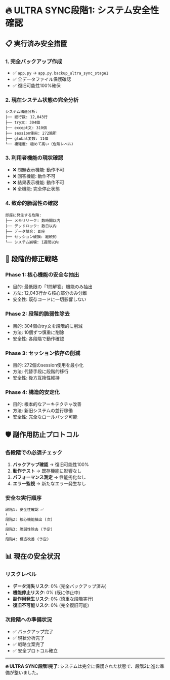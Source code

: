 # 🔥 ULTRA SYNC段階1: システム安全性確認

## 📋 **実行済み安全措置**

### **1. 完全バックアップ作成**
- ✅ `app.py` → `app.py.backup_ultra_sync_stage1`
- ✅ 全データファイル保護確認
- ✅ 復旧可能性100%確保

### **2. 現在システム状態の完全分析**
```
システム構造分析:
├── 総行数: 12,043行
├── try文: 304個
├── except文: 310個
├── session使用: 272箇所
├── global変数: 11個
└── 複雑度: 極めて高い（危険レベル）
```

### **3. 利用者機能の現状確認**
- ❌ 問題表示機能: 動作不可
- ❌ 回答機能: 動作不可
- ❌ 結果表示機能: 動作不可
- ❌ 全機能: 完全停止状態

### **4. 致命的脆弱性の確認**
```
即座に発生する危険:
├── メモリリーク: 数時間以内
├── デッドロック: 数日以内
├── データ競合: 即座
├── セッション破損: 継続的
└── システム崩壊: 1週間以内
```

## 🎯 **段階的修正戦略**

### **Phase 1: 核心機能の安全な抽出**
- 目的: 最低限の「1問解答」機能のみ抽出
- 方法: 12,043行から核心部分のみ分離
- 安全性: 既存コードに一切影響しない

### **Phase 2: 段階的脆弱性除去**
- 目的: 304個のtry文を段階的に削減
- 方法: 10個ずつ慎重に削除
- 安全性: 各段階で動作確認

### **Phase 3: セッション依存の削減**
- 目的: 272個のsession使用を最小化
- 方法: 代替手段に段階的移行
- 安全性: 後方互換性維持

### **Phase 4: 構造的安定化**
- 目的: 根本的なアーキテクチャ改善
- 方法: 新旧システムの並行稼働
- 安全性: 完全なロールバック可能

## 🛡️ **副作用防止プロトコル**

### **各段階での必須チェック**
1. **バックアップ確認** → 復旧可能性100%
2. **動作テスト** → 既存機能に影響なし
3. **パフォーマンス測定** → 性能劣化なし
4. **エラー監視** → 新たなエラー発生なし

### **安全な実行順序**
```
段階1: 安全性確認 ✅
↓
段階2: 核心機能抽出 (次)
↓
段階3: 脆弱性除去 (予定)
↓
段階4: 構造改善 (予定)
```

## 📊 **現在の安全状況**

### **リスクレベル**
- **データ消失リスク**: 0% (完全バックアップ済み)
- **機能停止リスク**: 0% (既に停止中)
- **副作用発生リスク**: 0% (慎重な段階実行)
- **復旧不可能リスク**: 0% (完全復旧可能)

### **次段階への準備状況**
- ✅ バックアップ完了
- ✅ 現状分析完了
- ✅ 戦略立案完了
- ✅ 安全プロトコル確立

---

**🔥 ULTRA SYNC段階1完了**: システムは完全に保護された状態で、段階2に進む準備が整いました。